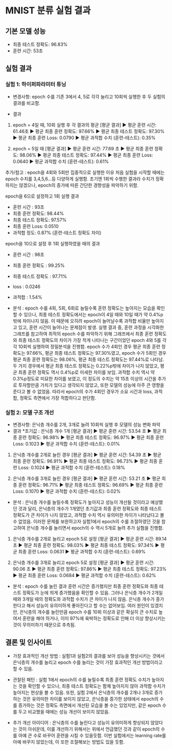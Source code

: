 # MNIST 분류 실험 결과

## 기본 모델 성능
- 최종 테스트 정확도: 96.83%
- 훈련 시간: 53초

## 실험 결과
### 실험 1: 하이퍼파라미터 튜닝
- 변경사항: epoch 수를 기존 3에서 4, 5로 각각 늘리고 10회씩 실행한 후 두 실험의 결과를 비교함.

- 결과
1) epoch = 4일 때, 10회 실행 후 각 결과의 평균
[평균 결과]
▶ 평균 훈련 시간: 61.46초
▶ 평균 최종 훈련 정확도: 97.66%
▶ 평균 최종 테스트 정확도: 97.30%
▶ 평균 최종 훈련 Loss: 0.0790
▶ 평균 과적합 수치 (훈련-테스트): 0.35%

2) epoch = 5일 때
[평균 결과]
▶ 평균 훈련 시간: 77.69 초
▶ 평균 최종 훈련 정확도: 98.06%
▶ 평균 최종 테스트 정확도: 97.44%
▶ 평균 최종 훈련 Loss: 0.0640
▶ 평균 과적합 수치 (훈련-테스트): 0.61%


추가/참고 : epoch을 4회와 5회만 집중적으로 실행한 이유
처음 실험을 시작할 때에는 epoch 수치를 3,4,5,6...등 다양하게 실행함. 
초기엔 1회씩 수행한 결과라 수치가 정확하지는 않겠으나, epoch의 증가에 따른 간단한 경향성을 파악하기 위함.

epoch을 6으로 설정하고 1회 실행 결과
- 훈련 시간 : 93초
- 최종 훈련 정확도: 98.44%
- 최종 테스트 정확도: 97.57%
- 최종 훈련 Loss: 0.0510
- 과적합 정도: 0.87% (훈련-테스트 정확도 차이)

epoch을 10으로 설정 후 1회 실행하였을 때의 결과
- 훈련 시간 : 98초
- 최종 훈련 정확도 : 99.25%
- 최종 테스트 정확도 : 97.71%
- loss : 0.0246
- 과적합 : 1.54%


- 분석
: epoch 수를 4회, 5회, 6회로 늘릴수록 훈련 정확도는 높아지는 모습을 확인할 수 있으나, 최종 테스트 정확도에서는 epoch이 4일 때와 10일 때가 약 0.4%p밖에 차이나지 않음. 이 때문에 오히려 epoch이 늘어날수록 과적합 비율만 높아지고 있고, 훈련 시간이 늘어나는 문제점이 발생. 실행 결과 중, 훈련 과정을 시각화한 그래프를 참고하여 최적의 epoch 수를 파악하기 위해 그래프에서 최종 훈련 정확도와 최종 테스트 정확도의 차이가 가장 적게 나타나는 구간이었던 epoch 4와 5를 각각 10회씩 실행하여 정밀분석을 진행함. 
epoch 수가 4회인 경우 평균 최종 훈련 정확도는 97.66%, 평균 최종 테스트 정확도는 97.30%였고, epoch 수가 5회인 경우 평균 최종 훈련 정확도는 98.06%, 평균 최종 테스트 정확도는 97.44%로 나타남. 두 가지 경우에서 평균 최종 테스트 정확도는 0.22%p밖에 차이가 나지 않았고, 평균 최종 훈련 정확도 역시 0.4%p로 미세한 차이를 보임. 과적합 수치 역시 약 0.3%p정도로 미묘한 차이를 보였고, 이 정도의 수치는 약 15초 이상의 시간을 추가로 투자할만큼 가치가 있다고 생각되지 않았고, 또한 모델의 성능에 아주 큰 영향을 준다고 볼 수 없었음. 따라서 epoch의 수가 4회인 경우가 소요 시간과 loss, 과적합, 정확도 측면에서 가장 적합하다고 판단함.


### 실험 2: 모델 구조 개선
- 변경사항: 은닉층 개수를 2개, 3개로 늘려 10회씩 실행 후 모델의 성능 변화 파악
- 결과
*초기값 : 은닉층 개수 1개
[평균 결과]
▶ 평균 훈련 시간: 53.54 초
▶ 평균 최종 훈련 정확도: 96.98%
▶ 평균 최종 테스트 정확도: 96.97%
▶ 평균 최종 훈련 Loss: 0.1023
▶ 평균 과적합 수치 (훈련-테스트): 0.01%

1) 은닉층 개수를 2개로 늘린 경우
[평균 결과]
▶ 평균 훈련 시간: 54.39 초
▶ 평균 최종 훈련 정확도: 96.91%
▶ 평균 최종 테스트 정확도: 96.73%
▶ 평균 최종 훈련 Loss: 0.1024
▶ 평균 과적합 수치 (훈련-테스트): 0.18%

2) 은닉층 개수를 3개로 늘린 경우
[평균 결과]
▶ 평균 훈련 시간: 53.21 초
▶ 평균 최종 훈련 정확도: 96.71%
▶ 평균 최종 테스트 정확도: 96.69%
▶ 평균 최종 훈련 Loss: 0.1070
▶ 평균 과적합 수치 (훈련-테스트): 0.02%

- 분석
: 은닉층 개수를 늘릴수록 정확도가 높아지고 성능이 개선될 것이라고 예상했던 것과 달리, 은닉층의 개수가 1개였던 초기값과 최종 훈련 정확도와 최종 테스트 정확도가 큰 차이가 나지 않았고, 과적합 수치 역시 유의미한 차이가 나타났다고 볼 수 없었음.
이러한 문제를 보완하고자 실험1에서 epoch의 수를 조절하였던 것을 참고하여 은닉층 개수를 늘리면서 epoch의 수 역시 5개로 늘려 추가 실험을 진행함.

1) 은닉층 개수를 2개로 늘리고 epoch 5로 설정
[평균 결과]
▶ 평균 훈련 시간: 89.14 초
▶ 평균 최종 훈련 정확도: 98.03%
▶ 평균 최종 테스트 정확도: 97.34%
▶ 평균 최종 훈련 Loss: 0.0631
▶ 평균 과적합 수치 (훈련-테스트): 0.69%

2) 은닉층 개수를 3개로 늘리고 epoch 5로 설정
[평균 결과]
▶ 평균 훈련 시간: 90.06 초
▶ 평균 최종 훈련 정확도: 97.86%
▶ 평균 최종 테스트 정확도: 97.23%
▶ 평균 최종 훈련 Loss: 0.0684
▶ 평균 과적합 수치 (훈련-테스트): 0.62%

- 분석
: epoch 수를 늘린 결과 훈련 시간은 증가했지만 최종 훈련 정확도와 최종 테스트 정확도가 눈에 띄게 증가했음을 확인할 수 있음. 그러나 은닉층 개수가 2개일 때와 3개일 때의 정확도와 과적합 수치가 큰 차이가 나지 않음. 은닉층 개수가 증가한다고 해서 성능이 유의미하게 좋아진다고 할 수는 없어보임. 여러 원인이 있겠지만, 은닉층의 개수를 늘린만큼 epoch 수를 10회 이상과 같은 확실히 큰 수치로 높여서 훈련을 해야 하거나, 이미 97%에 육박하는 정확도로 인해 더 이상 향상시키는 것이 무의미하기 때문으로 추측됨.


## 결론 및 인사이트
- 가장 효과적인 개선 방법
: 실험1과 실험2의 결과를 보아 성능을 향상시키는 것에서 은닉층의 개수를 늘리고 epoch 수를 늘리는 것이 가장 효과적인 개선 방법이라고 할 수 있음.

- 관찰된 패턴
: 실험 1에서 epoch의 수를 늘릴수록 최종 훈련 정확도 수치가 높아지는 것을 확인할 수 있으나, 최종 테스트 정확도는 함께 높아지지 않아 과적합 수치가 높아지는 현상을 볼 수 있음. 
또한, 실험 2에서 은닉층의 개수를 2개나 3개로 증가하는 것은 유의미한 차이를 보이지 않았고, 은닉층을 증가한 상태에서 epoch의 수를 증가하는 것은 정확도 측면에서 개선된 모습을 볼 수는 있었지만, 같은 epoch 수를 두고 비교했을 때에는 성능 개선이 보이지 않았음.

- 추가 개선 아이디어
: 은닉층의 수를 늘린다고 성능이 유의미하게 향상되지 않았다는 것이 아쉬운데, 이를 개선하기 위해서는 위에서 언급했던 것과 같이 epoch의 수를 아예 큰 수로 바꾸어 훈련을 시킬 수 있을듯함. 이번 실험에서는 learning rate를 아예 바꾸지 않았는데, 이 또한 조절해보는 방법도 있을 듯함.
